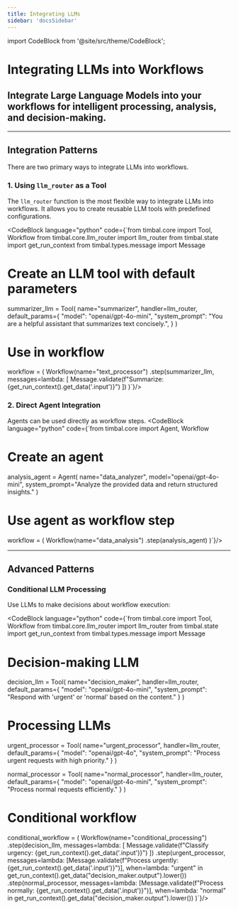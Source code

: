 ```yaml
---
title: Integrating LLMs
sidebar: 'docsSidebar'
---
```

import CodeBlock from '@site/src/theme/CodeBlock';

# Integrating LLMs into Workflows

<h2 className="subtitle" style={{marginTop: '-17px', fontSize: '1.1rem', fontWeight: 'normal'}}>
Integrate Large Language Models into your workflows for intelligent processing, analysis, and decision-making.
</h2>

---


## Integration Patterns

There are two primary ways to integrate LLMs into workflows.

### 1. Using `llm_router` as a Tool

The `llm_router` function is the most flexible way to integrate LLMs into workflows. It allows you to create reusable LLM tools with predefined configurations.

<CodeBlock language="python" code={`from timbal.core import Tool, Workflow
from timbal.core.llm_router import llm_router
from timbal.state import get_run_context
from timbal.types.message import Message

# Create an LLM tool with default parameters
summarizer_llm = Tool(
    name="summarizer",
    handler=llm_router,
    default_params={
        "model": "openai/gpt-4o-mini",
        "system_prompt": "You are a helpful assistant that summarizes text concisely.",
    }
)

# Use in workflow
workflow = (
    Workflow(name="text_processor")
    .step(summarizer_llm, messages=lambda: [
        Message.validate(f"Summarize: {get_run_context().get_data('.input')}")
    ])
)`}/>

### 2. Direct Agent Integration

Agents can be used directly as workflow steps.
<CodeBlock language="python" code={`from timbal.core import Agent, Workflow

# Create an agent
analysis_agent = Agent(
    name="data_analyzer",
    model="openai/gpt-4o-mini",
    system_prompt="Analyze the provided data and return structured insights."
)

# Use agent as workflow step
workflow = (
    Workflow(name="data_analysis")
    .step(analysis_agent)
)`}/>




---

## Advanced Patterns



### Conditional LLM Processing

Use LLMs to make decisions about workflow execution:

<CodeBlock language="python" code={`from timbal.core import Tool, Workflow
from timbal.core.llm_router import llm_router
from timbal.state import get_run_context
from timbal.types.message import Message

# Decision-making LLM
decision_llm = Tool(
    name="decision_maker",
    handler=llm_router,
    default_params={
        "model": "openai/gpt-4o-mini",
        "system_prompt": "Respond with 'urgent' or 'normal' based on the content."
    }
)

# Processing LLMs
urgent_processor = Tool(
    name="urgent_processor",
    handler=llm_router,
    default_params={
        "model": "openai/gpt-4o",
        "system_prompt": "Process urgent requests with high priority."
    }
)

normal_processor = Tool(
    name="normal_processor",
    handler=llm_router,
    default_params={
        "model": "openai/gpt-4o-mini",
        "system_prompt": "Process normal requests efficiently."
    }
)

# Conditional workflow
conditional_workflow = (
    Workflow(name="conditional_processing")
    .step(decision_llm, messages=lambda: [
        Message.validate(f"Classify urgency: {get_run_context().get_data('.input')}")
    ])
    .step(urgent_processor, 
          messages=lambda: [Message.validate(f"Process urgently: {get_run_context().get_data('.input')}")],
          when=lambda: "urgent" in get_run_context().get_data("decision_maker.output").lower())
    .step(normal_processor,
          messages=lambda: [Message.validate(f"Process normally: {get_run_context().get_data('.input')}")],
          when=lambda: "normal" in get_run_context().get_data("decision_maker.output").lower())
)`}/>


